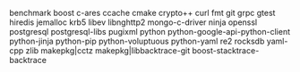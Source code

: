 benchmark
boost
c-ares
ccache
cmake
crypto++
curl
fmt
git
grpc
gtest
hiredis
jemalloc
krb5
libev
libnghttp2
mongo-c-driver
ninja
openssl
postgresql
postgresql-libs
pugixml
python
python-google-api-python-client
python-jinja
python-pip
python-voluptuous
python-yaml
re2
rocksdb
yaml-cpp
zlib
makepkg|cctz
makepkg|libbacktrace-git
boost-stacktrace-backtrace
